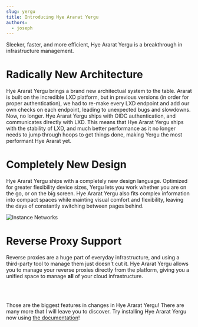 ```yaml
---
slug: yergu
title: Introducing Hye Ararat Yergu
authors:
  - joseph
---
```


Sleeker, faster, and more efficient, Hye Ararat Yergu is a breakthrough in infrastructure management.

# Radically New Architecture
Hye Ararat Yergu brings a brand new architectual system to the table. Ararat is built on the incredible LXD platform, but in previous versions (in order for proper authentication), we had to re-make every LXD endpoint and add our own checks on each endpoint, leading to unexpected bugs and slowdowns. Now, no longer. Hye Ararat Yergu ships with OIDC authentication, and communicates directly with LXD. This means that Hye Ararat Yergu ships with the stability of LXD, and much better performance as it no longer needs to jump through hoops to get things done, making Yergu the most performant Hye Ararat yet.

# Completely New Design
Hye Ararat Yergu ships with a completely new design language. Optimized for greater flexibility device sizes, Yergu lets you work whether you are on the go, or on the big screen. Hye Ararat Yergu also fits complex information into compact spaces while mainting visual comfort and flexibility, leaving the days of constantly switching between pages behind.

![Instance Networks](/img/screen4.png)

# Reverse Proxy Support
Reverse proxies are a huge part of everyday infrastructure, and using a third-party tool to manage them just doesn't cut it. Hye Ararat Yergu allows you to manage your reverse proxies directly from the platform, giving you a unified space to manage **all** of your cloud infrastructure.

<br />
<br />

Those are the biggest features in changes in Hye Ararat Yergu! There are many more that I will leave you to discover. Try installing Hye Ararat Yergu now using [the documentation](/docs/intro)!

